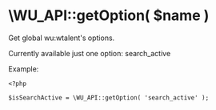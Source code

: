 \WU_API::getOption( $name )
===

Get global wu:wtalent's options.

Currently available just one option: search_active

Example:

```
<?php

$isSearchActive = \WU_API::getOption( 'search_active' );
```